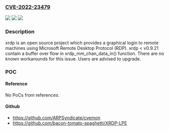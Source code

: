 ### [CVE-2022-23479](https://cve.mitre.org/cgi-bin/cvename.cgi?name=CVE-2022-23479)
![](https://img.shields.io/static/v1?label=Product&message=xrdp&color=blue)
![](https://img.shields.io/static/v1?label=Version&message=%3D%20%3C%200.9.21%20&color=brighgreen)
![](https://img.shields.io/static/v1?label=Vulnerability&message=CWE-120%3A%20Buffer%20Copy%20without%20Checking%20Size%20of%20Input%20('Classic%20Buffer%20Overflow')&color=brighgreen)

### Description

xrdp is an open source project which provides a graphical login to remote machines using Microsoft Remote Desktop Protocol (RDP). xrdp < v0.9.21 contain a buffer over flow in xrdp_mm_chan_data_in() function. There are no known workarounds for this issue. Users are advised to upgrade.

### POC

#### Reference
No PoCs from references.

#### Github
- https://github.com/ARPSyndicate/cvemon
- https://github.com/bacon-tomato-spaghetti/XRDP-LPE

